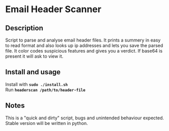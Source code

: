 # Email Header Scanner

## Description
Script to parse and analyse email header files. It prints a summery in easy to read format and also looks up ip addresses and lets you save the parsed file. It color codes suspicious features and gives you a verdict. If base64 is present it will ask to view it.
## Install and usage
Install with **`sudo ./install.sh`**<br>
Run **`headerscan /path/to/header-file`**

## Notes
This is a "quick and dirty" script, bugs and unintended behaviour expected.<br>
Stable version will be written in python.
